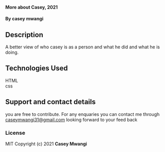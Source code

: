 
#### More about Casey, 2021
#### By **casey mwangi**
## Description
A better view of who casey is as a person and what he did and what he is doing.
## Technologies Used
 HTML  
 css
## Support and contact details
you are free to contribute.
For any enquaries you can contact me through caseymwangi31@gmail.com
looking forward to your feed back

### License
MIT
Copyright (c) 2021 **Casey Mwangi**
